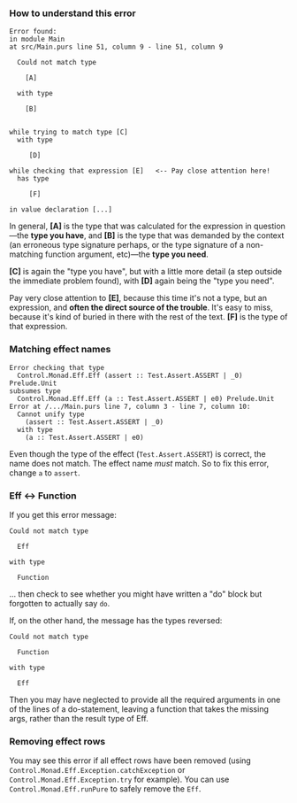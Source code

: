 ### How to understand this error

```
Error found:
in module Main
at src/Main.purs line 51, column 9 - line 51, column 9

  Could not match type 

    [A]

  with type

    [B]


while trying to match type [C]
  with type

     [D]

while checking that expression [E]   <-- Pay close attention here!
  has type

     [F]

in value declaration [...]
```

In general, **[A]** is the type that was calculated for the expression in question—the **type you have**, and **[B]** is the type that was demanded by the context (an erroneous type signature perhaps, or the type signature of a non-matching function argument, etc)—the **type you need**.

**[C]** is again the "type you have", but with a little more detail (a step outside the immediate problem found), with **[D]** again being the "type you need".

Pay very close attention to **[E]**, because this time it's not a type, but an expression, and **often the direct source of the trouble**. It's easy to miss, because it's kind of buried in there with the rest of the text. **[F]** is the type of that expression.

### Matching effect names

```
Error checking that type
  Control.Monad.Eff.Eff (assert :: Test.Assert.ASSERT | _0) Prelude.Unit
subsumes type
  Control.Monad.Eff.Eff (a :: Test.Assert.ASSERT | e0) Prelude.Unit
Error at /.../Main.purs line 7, column 3 - line 7, column 10:
  Cannot unify type
    (assert :: Test.Assert.ASSERT | _0)
  with type
    (a :: Test.Assert.ASSERT | e0)
```

Even though the type of the effect (`Test.Assert.ASSERT`) is correct, the name does not match. The effect name *must* match. So to fix this error, change `a` to `assert`. 

### Eff <-> Function

If you get this error message:

    Could not match type

      Eff

    with type

      Function

... then check to see whether you might have written a "do" block but forgotten to actually say `do`.

If, on the other hand, the message has the types reversed:

    Could not match type

      Function

    with type

      Eff

Then you may have neglected to provide all the required arguments in one of the lines of a do-statement, leaving a function that takes the missing args, rather than the result type of Eff.

### Removing effect rows
You may see this error if all effect rows have been removed (using `Control.Monad.Eff.Exception.catchException` or `Control.Monad.Eff.Exception.try` for example). You can use `Control.Monad.Eff.runPure` to safely remove the `Eff`.